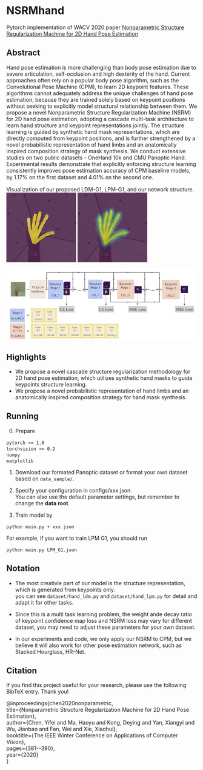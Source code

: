 # NSRMhand
Pytorch implementation of WACV 2020 paper [Nonparametric Structure Regularization Machine for 2D Hand Pose Estimation](https://arxiv.org/pdf/2001.08869.pdf)



## Abstract
Hand pose estimation is more challenging than body pose estimation due to severe articulation, self-occlusion and high dexterity of the hand. Current approaches often rely on a popular body pose algorithm, such as the Convolutional Pose Machine (CPM), to learn 2D keypoint features. These algorithms cannot adequately address the unique challenges of hand pose estimation, because they are trained solely based on keypoint positions without seeking to explicitly model structural relationship between them. We propose a novel Nonparametric Structure Regularization Machine (NSRM) for 2D hand pose estimation, adopting a cascade multi-task architecture to learn hand structure and keypoint representations jointly. The structure learning is guided by synthetic hand mask representations, which are directly computed from keypoint positions, and is further strengthened by a novel probabilistic representation of hand limbs and an anatomically inspired composition strategy of mask synthesis. We conduct extensive studies on two public datasets - OneHand 10k and CMU Panoptic Hand. Experimental results demonstrate that explicitly enforcing structure learning consistently improves pose estimation accuracy of CPM baseline models, by 1.17% on the ﬁrst dataset and 4.01% on the second one.

Visualization of our proposed LDM-G1, LPM-G1, and our network structure.    
![LPM G1](readme/ldm_g1.jpg) 
![LDM G6](readme/lpm_g1.jpg)


![net](readme/net.jpeg)



## Highlights
- We propose a novel cascade structure regularization methodology for 2D hand pose estimation, 
which utilizes synthetic hand masks to guide keypoints structure learning.
- We propose a novel probabilistic representation of hand limbs and an anatomically inspired composition strategy for hand mask synthesis.

## Running
0. Prepare  
 ~~~ 
pytorch >= 1.0  
torchvision >= 0.2 
numpy  
matplotlib 
~~~

1. Download our formated Panoptic dataset or format your own dataset based on `data_sample/`. 

2. Specify your configuration in configs/xxx.json.  
You can also use the default parameter settings, but remember to change the **data root**.  


3. Train model by 
~~~
python main.py + xxx.json
~~~

For example, if you want to train LPM G1, you should run 
~~~
python main.py LPM_G1.json
~~~


## Notation
- The most creativie part of our model is the structure representation, which is generated from keypoints only.  
you can see `dataset/hand_ldm.py` and `dataset/hand_lpm.py` for detail and adapt it for other tasks.

- Since this is a multi task learning problem, 
the weight ande decay ratio of keypoint confidence map loss and NSRM loss may vary for different dataset, 
you may need to adjust these parameters for your own dataset. 

- In our experiments and code, we only apply our NSRM to CPM, but we believe it will also work for other pose estimation network, 
such as Stacked Hourglass, HR-Net.  


## Citation
If you find this project useful for your research, please use the following BibTeX entry. Thank you!   


@inproceedings{chen2020nonparametric,                    
  title={Nonparametric Structure Regularization Machine for 2D Hand Pose Estimation},                 
  author={Chen, Yifei and Ma, Haoyu and Kong, Deying and Yan, Xiangyi and Wu, Jianbao and Fan, Wei and Xie, Xiaohui},             
  booktitle={The IEEE Winter Conference on Applications of Computer Vision},                     
  pages={381--390},                  
  year={2020}              
}            



